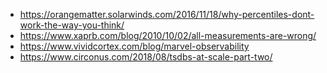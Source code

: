 - https://orangematter.solarwinds.com/2016/11/18/why-percentiles-dont-work-the-way-you-think/
- https://www.xaprb.com/blog/2010/10/02/all-measurements-are-wrong/
- https://www.vividcortex.com/blog/marvel-observability
- https://www.circonus.com/2018/08/tsdbs-at-scale-part-two/
